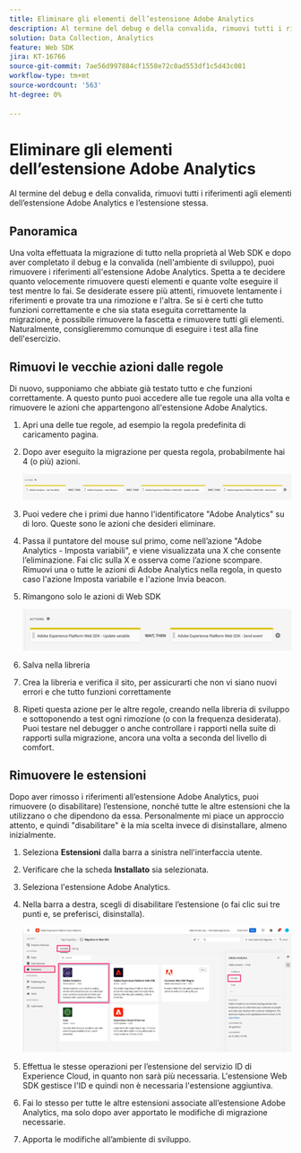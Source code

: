 ```yaml
---
title: Eliminare gli elementi dell’estensione Adobe Analytics
description: Al termine del debug e della convalida, rimuovi tutti i riferimenti agli elementi dell’estensione Adobe Analytics e l’estensione stessa.
solution: Data Collection, Analytics
feature: Web SDK
jira: KT-16766
source-git-commit: 7ae56d997884cf1558e72c0ad553df1c5d43c081
workflow-type: tm+mt
source-wordcount: '563'
ht-degree: 0%

---
```



# Eliminare gli elementi dell’estensione Adobe Analytics

Al termine del debug e della convalida, rimuovi tutti i riferimenti agli elementi dell’estensione Adobe Analytics e l’estensione stessa.

## Panoramica

Una volta effettuata la migrazione di tutto nella proprietà al Web SDK e dopo aver completato il debug e la convalida (nell&#39;ambiente di sviluppo), puoi rimuovere i riferimenti all&#39;estensione Adobe Analytics. Spetta a te decidere quanto velocemente rimuovere questi elementi e quante volte eseguire il test mentre lo fai. Se desiderate essere più attenti, rimuovete lentamente i riferimenti e provate tra una rimozione e l&#39;altra. Se si è certi che tutto funzioni correttamente e che sia stata eseguita correttamente la migrazione, è possibile rimuovere la fascetta e rimuovere tutti gli elementi. Naturalmente, consiglieremmo comunque di eseguire i test alla fine dell&#39;esercizio.

## Rimuovi le vecchie azioni dalle regole

Di nuovo, supponiamo che abbiate già testato tutto e che funzioni correttamente. A questo punto puoi accedere alle tue regole una alla volta e rimuovere le azioni che appartengono all&#39;estensione Adobe Analytics.

1. Apri una delle tue regole, ad esempio la regola predefinita di caricamento pagina.
1. Dopo aver eseguito la migrazione per questa regola, probabilmente hai 4 (o più) azioni.

   ![Tutte le 4 azioni](assets/all-four-actions.jpg)

1. Puoi vedere che i primi due hanno l&#39;identificatore &quot;Adobe Analytics&quot; su di loro. Queste sono le azioni che desideri eliminare.
1. Passa il puntatore del mouse sul primo, come nell’azione &quot;Adobe Analytics - Imposta variabili&quot;, e viene visualizzata una X che consente l’eliminazione. Fai clic sulla X e osserva come l’azione scompare. Rimuovi una o tutte le azioni di Adobe Analytics nella regola, in questo caso l&#39;azione Imposta variabile e l&#39;azione Invia beacon.
1. Rimangono solo le azioni di Web SDK

   ![Solo azioni di Web SDK](assets/websdk-actions-only.jpg)

1. Salva nella libreria
1. Crea la libreria e verifica il sito, per assicurarti che non vi siano nuovi errori e che tutto funzioni correttamente
1. Ripeti questa azione per le altre regole, creando nella libreria di sviluppo e sottoponendo a test ogni rimozione (o con la frequenza desiderata). Puoi testare nel debugger o anche controllare i rapporti nella suite di rapporti sulla migrazione, ancora una volta a seconda del livello di comfort.

## Rimuovere le estensioni

Dopo aver rimosso i riferimenti all’estensione Adobe Analytics, puoi rimuovere (o disabilitare) l’estensione, nonché tutte le altre estensioni che la utilizzano o che dipendono da essa. Personalmente mi piace un approccio attento, e quindi &quot;disabilitare&quot; è la mia scelta invece di disinstallare, almeno inizialmente.

1. Seleziona **Estensioni** dalla barra a sinistra nell&#39;interfaccia utente.
1. Verificare che la scheda **Installato** sia selezionata.
1. Seleziona l&#39;estensione Adobe Analytics.
1. Nella barra a destra, scegli di disabilitare l’estensione (o fai clic sui tre punti e, se preferisci, disinstalla).

   ![Disabilita estensione Analytics](assets/disable-analytics-extension.jpg)

1. Effettua le stesse operazioni per l’estensione del servizio ID di Experience Cloud, in quanto non sarà più necessaria. L&#39;estensione Web SDK gestisce l&#39;ID e quindi non è necessaria l&#39;estensione aggiuntiva.
1. Fai lo stesso per tutte le altre estensioni associate all’estensione Adobe Analytics, ma solo dopo aver apportato le modifiche di migrazione necessarie.
1. Apporta le modifiche all’ambiente di sviluppo.

